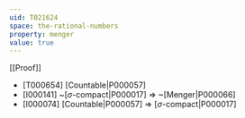 ```yaml
---
uid: T021624
space: the-rational-numbers
property: menger
value: true
---
```

[[Proof]]

* [T000654] [Countable|P000057]
* [I000141] ~[$\sigma$-compact|P000017] => ~[Menger|P000066]
* [I000074] [Countable|P000057] => [$\sigma$-compact|P000017]

